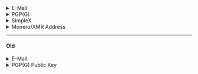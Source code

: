 <details>
  <summary>E-Mail</summary>
  <pre>u16rogue@proton.me</pre>
</details>

<details>
  <summary>PGP(G)</summary>
  <pre>
-----BEGIN PGP PUBLIC KEY BLOCK-----

mDMEZPrx/BYJKwYBBAHaRw8BAQdApivQXADdCh3tMuggyITa4+JSjLgcUxzmFDYH
xrUAgZi0HXUxNnJvZ3VlIDx1MTZyb2d1ZUBwcm90b24ubWU+iJMEExYKADsWIQT4
z4QICZ7xjCZn2FDG5AETa4IUlgUCZPrx/AIbAwULCQgHAgIiAgYVCgkICwIEFgID
AQIeBwIXgAAKCRDG5AETa4IUlkdaAQDZWHolQr9ukn5nQgB3tymMf8tLMp/vnc3l
mdtJwOmy2QEAk0adeb8qJu4Y8PUtZzYMYbgty+9uauTxpx+SrVigyQi4OARk+vH8
EgorBgEEAZdVAQUBAQdAt+1eJfaNaoZqcROa6QWGFjwoyae9edtBmrSYVqKN8RsD
AQgHiHgEGBYKACAWIQT4z4QICZ7xjCZn2FDG5AETa4IUlgUCZPrx/AIbDAAKCRDG
5AETa4IUlkzqAPoC+J35SruUBhxmh6OM3kQlwKdFCc/IpH97nkoBO6lc6gEAvWBM
n+xMRLnMmv+whqcCOSpIOC02H4bzvO/4soz8VQE=
=rWa8
-----END PGP PUBLIC KEY BLOCK-----
  </pre>
</details>

<details>
  <summary>SimpleX</summary>
  <pre>https://simplex.chat/contact#/?v=2-7&smp=smp%3A%2F%2Fhejn2gVIqNU6xjtGM3OwQeuk8ZEbDXVJXAlnSBJBWUA%3D%40smp16.simplex.im%2F-9WRZUQ3ghE3M1rXUQUO1fXICdXZKtpb%23%2F%3Fv%3D1-3%26dh%3DMCowBQYDK2VuAyEAnLym1RTH5LeT-FxbWN0eGXaccvKrDQgLHWB_4MUDm3E%253D%26srv%3Dp3ktngodzi6qrf7w64mmde3syuzrv57y55hxabqcq3l5p6oi7yzze6qd.onion</pre>
  
  ![QR Address](https://github.com/user-attachments/assets/3a744284-3ab1-4127-a949-4b45117ee169)
</details>

<details>
  <summary>Monero/XMR Address</summary>
  <pre>89yEiQexDpCFm4abkhN7UWZft6dubKx9PVQR4BdwGvqFQHw4JG1ctcyULVH6eCr3n3b8KSND3vfqC3vhPsAvFyBq97nBCEk</pre>

  ![QR](https://github.com/user-attachments/assets/9116ac2f-ff92-4ed0-81b2-3bb97211ca54)
</details>

<hr>

#### Old

<details>
  <summary>E-Mail</summary>
  <pre>u16rogue@waifu.club</pre>
</details>

<details>
  <summary>PGP(G) Public Key</summary>
  <pre>
  -----BEGIN PGP PUBLIC KEY BLOCK-----

mQINBGRqFQ8BEAC5Pecou8upwsDRzUixdIWkRTd2+tvTkYMemHKHkijdlXtiysZO
JONKK6ZTP32FIgZO/m6PuL4OCCFhPge0VDlIukza83Ph1HomaOxkEgizmZWfK91o
BfxtIqtt0G23hZTSnykdMHi5jp+GF42K5/P3yQUk+WSuk5bN9IGc1unA7RXcSTWB
KDsSl7gsAFyFhsw9zjjQQGALVww0oJfhS6xsQYlLaXA/C2qCRUjkcAgo5O2yk5ve
wxtFKrO7xwF48n7xyyffhfZUseWQmWweMMko+GtTXKnM7mi7gf0QpmLmbmiu9k4y
I/pV/upuC9G04FENwyhcZqkuSd1Upz4qzFS2FSjUyZFyrCmkr+uc743nF6TWfeYq
heZ4OLdpgGS3HWTHsoBGwUvVxgWbhWXS5IQuzCryB5YcmxGqqfh+jxdwSWyjhr0M
AoaJwxREoaf7CtOgTKU7pZa8fxVI/cTdZSpHECE8MFEKuN6THzj6yr/hxQbw5YbV
asFWMsdn1bkJbyGlaWN+58MkdSZerCym8h6fCbSBD5v+7gEmwx68QaoNV9xDFGGR
5FY8POzy3wLDQeAk2lxR4PUcZTZkQZbVFczT9LelV0g4IXgv05lYRVNNk5rTpAAS
gnIMKZe8KwnjM1+2H8MgZWHTTaQTnUly65JtULfk+CnADVrbboLi+DOgewARAQAB
tB51MTZyb2d1ZSA8dTE2cm9ndWVAd2FpZnUuY2x1Yj6JAlEEEwEIADsWIQRLwHSm
wbrz2ym8L5QqPsmtmpC51wUCZGoVDwIbAwULCQgHAgIiAgYVCgkICwIEFgIDAQIe
BwIXgAAKCRAqPsmtmpC51zZgD/9xhyEZrcK4A6Ugnz41UBwm1SYnBNxCOPwyFv+v
NtVFS2D3xTHhWyMcFF7pGyAoxYKFiFuKZIMFdx7T19bcM3sraWqtIwhNoPu6s6zC
fEPzA8mBhM7oHgswZn5wMaklCx2dzsnGqa3ZWfe5wsa3dJV5nr64BEomwwMuCdA1
TFhLPovVdfdCNFtDh9eM6txPCs/kShdN4Vw6WfzKbx3hrPwrL0GhECR2Lvvtu7NZ
+J+QlDvTeekMhtNP3FVGerP4OtItOhN6gru8Q1tu+3S0P9B0dUQAdw2mri9WDRkV
XgP564lAg+lgRnkxDLys5luyezGjagsywFeECmNzgRu4nutZ/FxhOF4YVCUFsGjM
DCk4ZM32xbGYpdSGS0iGekFkNyN6t5hQRp/kAw3AA2eLBY2CYrE1uUyxGHuZStma
yAcK3TGHovU+GlX4MLkIIKbgMGGnBuLCCWk+LMxjzdVt8MMEJ4Jcr/2gxKM2eYkZ
tNDfDmBHNh6I6RrbW/PNRxfiBHYIDmenIXST0jHJqMsHYm/8YIdPxe/WJtSqiXNZ
foEkPj06F+JRdFghKqnYungy78IaGLdLK/p5khES8sVQfI0YGNweaUTfuIV8Cipq
q1M3e3s6DipG3tCvwrb+icaG6Q6yghB9td0qLx3iKb3ASjL1ZZPBRIhC1n+QKT6j
O+E6prkCDQRkahUPARAAuPweKojeagMi1TcyjciCoUCGH2iSS/vSds1N+0deg5WE
d4XD6YNzlxnHF9ArCyxtuTh3sxTjwnOEjNja8Oavd3vQ2W9fF0JrEHwp+j9J8pNC
zEUFWtBvf9iF56hbf79iQSczi/5rvS/GhcMsEn5e3BfdUAdBWgigGWBXP5nh9od5
LzKcUUIQzUGReGLfWsNKpIo8j8LJ17rO9p44+MAejuKV9y2yP0gsanwdFi1Q4+E3
45zQV0dDbAMzztVPTHuGFV4S9jUW0slMevxOm8QTUXk7bBLSDPW8joK3+rbvSYEy
gIcJYKCurLrlOF7wo/hC8Bcbsabgpw/QGBldUTLtdxMEmZNj2dylg2Fwe6BhEu85
jZmjZXWmiiEQdgl2w9hj+KBFchMPZpVKhZzd2r2ejdYfMPlW+pmeEBenQFLX/VER
u75QLtm2iHkn8DBVTWqKTsaNnt/Qzm/qwnWeu3TSGrzVnBLuVaGX1vKsSPOgGdwB
fkqxbaBWWOMfxNo4+z7S8UhvBmZSty/IJXyDWw/Z/rdPzBKzQ+/RQzOT6pPJ+XBR
el3dv6exjd06O/9kPUayZ2LjMXJWxqLfxKf/0iQOr626cVhAqHMCRn2LZ1ooGhW3
opXqRbace597WbX1oQy5zaU9IE0P8IlLMXhawKGaFHAPDZWIg3sk9LNB6ubXtgEA
EQEAAYkCNgQYAQgAIBYhBEvAdKbBuvPbKbwvlCo+ya2akLnXBQJkahUPAhsMAAoJ
ECo+ya2akLnXLiMQAJcYinSFdSwkOgHUvIVv5pWU3HtsmudLKjIsWK7xsDBZW+yY
sfWklmKrPe5AFzifCWVSoFYK7oCtVezGB3d9SWGqEv5SXuyQTHgjcC+RyS4A3dwp
kbltzkdUr7CJHyEfoYt/qmP/DaH9yrti9LboTljB1P/zKYnyJrCeFw1oP0/SkWPY
Y/ioQUTX92IWrVTTIBpgpOra1ZVNYhLO5ABskxPI0KGCHqqhVA8CqGrogPRxd/nj
VyRElohrwsbna9jd2WMvSxGPjA6wrIvcZ4Lhxh5dom6WQYS/7E7XXqYi7hHcpKrH
nPdueqHIHdZIOHGM9kQ14I1twXR6Z5F5Qu9uTGzpMYxsi5QvQiq04MZflKXADKNk
fOqCZR4DLavftUR8bz2ir821ZDHbo6os1IEt9ohWXTBw4wgCXAyqnLT2w1kPpFQw
RrIGDpBltF/GFvbbkgX3s3iPwiuNaYxC1kNnB8bV01784Pa8DLsreZlGNNTvg3gr
ovSx+iOPT74PKbA3GXe5WW0fJNsYU1vRvc+p0FlmnEuCvxapYm4QphMnFZ7HefL/
wLYtHxd9HYB8tD8ny6vvCtk2ydhBnbSuda7yROMdTjgEeEqWvGFFGWfRV+1aJC+r
4e59fkBaeHz9oEE4xuMhamLwOZMUtFIO5nuae38qGzz0ZjbaZVroEeZqLF1M
=7oCH
-----END PGP PUBLIC KEY BLOCK-----
  </pre>
</details>
